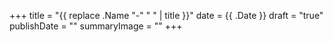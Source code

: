 +++
title = "{{ replace .Name "-" " " | title }}"
date = {{ .Date }}
draft = "true"
publishDate = ""
summaryImage = ""
+++
